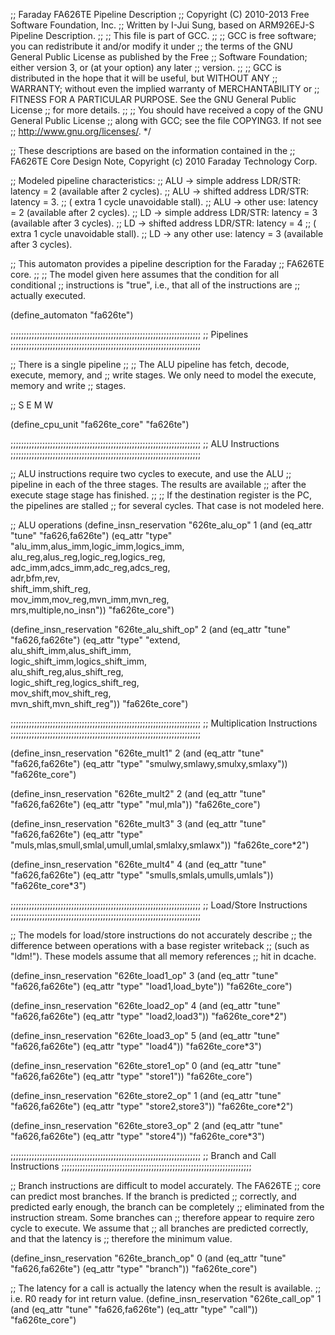 ;; Faraday FA626TE Pipeline Description
;; Copyright (C) 2010-2013 Free Software Foundation, Inc.
;; Written by I-Jui Sung, based on ARM926EJ-S Pipeline Description.
;;
;; This file is part of GCC.
;;
;; GCC is free software; you can redistribute it and/or modify it under
;; the terms of the GNU General Public License as published by the Free
;; Software Foundation; either version 3, or (at your option) any later
;; version.
;;
;; GCC is distributed in the hope that it will be useful, but WITHOUT ANY
;; WARRANTY; without even the implied warranty of MERCHANTABILITY or
;; FITNESS FOR A PARTICULAR PURPOSE.  See the GNU General Public License
;; for more details.
;;
;; You should have received a copy of the GNU General Public License
;; along with GCC; see the file COPYING3.  If not see
;; <http://www.gnu.org/licenses/>.  */

;; These descriptions are based on the information contained in the
;; FA626TE Core Design Note, Copyright (c) 2010 Faraday Technology Corp.

;; Modeled pipeline characteristics:
;; ALU -> simple address LDR/STR: latency = 2 (available after 2 cycles).
;; ALU -> shifted address LDR/STR: latency = 3.
;;		( extra 1 cycle unavoidable stall).
;; ALU -> other use: latency = 2 (available after 2 cycles).
;; LD  -> simple address LDR/STR: latency = 3 (available after 3 cycles).
;; LD  -> shifted address LDR/STR: latency = 4
;;		( extra 1 cycle unavoidable stall).
;; LD  -> any other use: latency = 3 (available after 3 cycles).

;; This automaton provides a pipeline description for the Faraday
;; FA626TE core.
;;
;; The model given here assumes that the condition for all conditional
;; instructions is "true", i.e., that all of the instructions are
;; actually executed.

(define_automaton "fa626te")

;;;;;;;;;;;;;;;;;;;;;;;;;;;;;;;;;;;;;;;;;;;;;;;;;;;;;;;;;;;;;;;;;;;;;;;;
;; Pipelines
;;;;;;;;;;;;;;;;;;;;;;;;;;;;;;;;;;;;;;;;;;;;;;;;;;;;;;;;;;;;;;;;;;;;;;;;

;; There is a single pipeline
;;
;;   The ALU pipeline has fetch, decode, execute, memory, and
;;   write stages.  We only need to model the execute, memory and write
;;   stages.

;;      S      E      M      W

(define_cpu_unit "fa626te_core" "fa626te")

;;;;;;;;;;;;;;;;;;;;;;;;;;;;;;;;;;;;;;;;;;;;;;;;;;;;;;;;;;;;;;;;;;;;;;;;
;; ALU Instructions
;;;;;;;;;;;;;;;;;;;;;;;;;;;;;;;;;;;;;;;;;;;;;;;;;;;;;;;;;;;;;;;;;;;;;;;;

;; ALU instructions require two cycles to execute, and use the ALU
;; pipeline in each of the three stages.  The results are available
;; after the execute stage stage has finished.
;;
;; If the destination register is the PC, the pipelines are stalled
;; for several cycles.  That case is not modeled here.

;; ALU operations
(define_insn_reservation "626te_alu_op" 1
 (and (eq_attr "tune" "fa626,fa626te")
      (eq_attr "type" "alu_imm,alus_imm,logic_imm,logics_imm,\
                       alu_reg,alus_reg,logic_reg,logics_reg,\
                       adc_imm,adcs_imm,adc_reg,adcs_reg,\
                       adr,bfm,rev,\
                       shift_imm,shift_reg,\
                       mov_imm,mov_reg,mvn_imm,mvn_reg,\
                       mrs,multiple,no_insn"))
 "fa626te_core")

(define_insn_reservation "626te_alu_shift_op" 2
 (and (eq_attr "tune" "fa626,fa626te")
      (eq_attr "type" "extend,\
                       alu_shift_imm,alus_shift_imm,\
                       logic_shift_imm,logics_shift_imm,\
                       alu_shift_reg,alus_shift_reg,\
                       logic_shift_reg,logics_shift_reg,\
                       mov_shift,mov_shift_reg,\
                       mvn_shift,mvn_shift_reg"))
 "fa626te_core")

;;;;;;;;;;;;;;;;;;;;;;;;;;;;;;;;;;;;;;;;;;;;;;;;;;;;;;;;;;;;;;;;;;;;;;;;
;; Multiplication Instructions
;;;;;;;;;;;;;;;;;;;;;;;;;;;;;;;;;;;;;;;;;;;;;;;;;;;;;;;;;;;;;;;;;;;;;;;;

(define_insn_reservation "626te_mult1" 2
 (and (eq_attr "tune" "fa626,fa626te")
      (eq_attr "type" "smulwy,smlawy,smulxy,smlaxy"))
 "fa626te_core")

(define_insn_reservation "626te_mult2" 2
 (and (eq_attr "tune" "fa626,fa626te")
      (eq_attr "type" "mul,mla"))
 "fa626te_core")

(define_insn_reservation "626te_mult3" 3
 (and (eq_attr "tune" "fa626,fa626te")
      (eq_attr "type" "muls,mlas,smull,smlal,umull,umlal,smlalxy,smlawx"))
 "fa626te_core*2")

(define_insn_reservation "626te_mult4" 4
 (and (eq_attr "tune" "fa626,fa626te")
      (eq_attr "type" "smulls,smlals,umulls,umlals"))
 "fa626te_core*3")

;;;;;;;;;;;;;;;;;;;;;;;;;;;;;;;;;;;;;;;;;;;;;;;;;;;;;;;;;;;;;;;;;;;;;;;;
;; Load/Store Instructions
;;;;;;;;;;;;;;;;;;;;;;;;;;;;;;;;;;;;;;;;;;;;;;;;;;;;;;;;;;;;;;;;;;;;;;;;

;; The models for load/store instructions do not accurately describe
;; the difference between operations with a base register writeback
;; (such as "ldm!").  These models assume that all memory references
;; hit in dcache.

(define_insn_reservation "626te_load1_op" 3
 (and (eq_attr "tune" "fa626,fa626te")
      (eq_attr "type" "load1,load_byte"))
 "fa626te_core")

(define_insn_reservation "626te_load2_op" 4
 (and (eq_attr "tune" "fa626,fa626te")
      (eq_attr "type" "load2,load3"))
 "fa626te_core*2")

(define_insn_reservation "626te_load3_op" 5
 (and (eq_attr "tune" "fa626,fa626te")
      (eq_attr "type" "load4"))
 "fa626te_core*3")

(define_insn_reservation "626te_store1_op" 0
 (and (eq_attr "tune" "fa626,fa626te")
      (eq_attr "type" "store1"))
 "fa626te_core")

(define_insn_reservation "626te_store2_op" 1
 (and (eq_attr "tune" "fa626,fa626te")
      (eq_attr "type" "store2,store3"))
 "fa626te_core*2")

(define_insn_reservation "626te_store3_op" 2
 (and (eq_attr "tune" "fa626,fa626te")
      (eq_attr "type" "store4"))
 "fa626te_core*3")

;;;;;;;;;;;;;;;;;;;;;;;;;;;;;;;;;;;;;;;;;;;;;;;;;;;;;;;;;;;;;;;;;;;;;;;;
;; Branch and Call Instructions
;;;;;;;;;;;;;;;;;;;;;;;;;;;;;;;;;;;;;;;;;;;;;;;;;;;;;;;;;;;;;;;;;;;;;;;;

;; Branch instructions are difficult to model accurately.  The FA626TE
;; core can predict most branches.  If the branch is predicted
;; correctly, and predicted early enough, the branch can be completely
;; eliminated from the instruction stream.  Some branches can
;; therefore appear to require zero cycle to execute.  We assume that
;; all branches are predicted correctly, and that the latency is
;; therefore the minimum value.

(define_insn_reservation "626te_branch_op" 0
 (and (eq_attr "tune" "fa626,fa626te")
      (eq_attr "type" "branch"))
 "fa626te_core")

;; The latency for a call is actually the latency when the result is available.
;; i.e. R0 ready for int return value. 
(define_insn_reservation "626te_call_op" 1
 (and (eq_attr "tune" "fa626,fa626te")
      (eq_attr "type" "call"))
 "fa626te_core")

